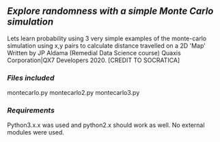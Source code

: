 ## ***Explore randomness with a simple Monte Carlo simulation***
Lets learn probability using 3 very simple examples of the monte-carlo simulation using x,y pairs to calculate distance travelled on a 2D 'Map' Written by JP Aldama (Remedial Data Science course) Quaxis Corporation|QX7 Developers 2020. [CREDIT TO SOCRATICA]

### ***Files included***
montecarlo.py 
montecarlo2.py
montecarlo3.py

### ***Requirements***
Python3.x.x was used and python2.x should work as well. No external modules were used.

#### 
